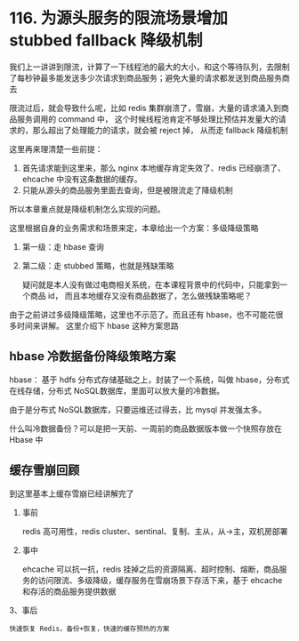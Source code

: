 # 116. 为源头服务的限流场景增加 stubbed fallback 降级机制
我们上一讲讲到限流，计算了一下线程池的最大的大小，和这个等待队列，去限制了每秒钟最多能发送多少次请求到商品服务；避免大量的请求都发送到商品服务商去

限流过后，就会导致什么呢，比如 redis 集群崩溃了，雪崩，大量的请求涌入到商品服务调用的 command 中，
这个时候线程池肯定不够处理比预估并发量大的请求的，那么超出了处理能力的请求，就会被 reject 掉，
从而走 fallback 降级机制

这里再来理清楚一些前提：

1. 首先请求能到这里来，那么 nginx 本地缓存肯定失效了、redis 已经崩溃了、ehcache 中没有这条数据的缓存。
2. 只能从源头的商品服务里面去查询，但是被限流走了降级机制

所以本章重点就是降级机制怎么实现的问题。

这里根据自身的业务需求和场景来定，本章给出一个方案：多级降级策略

1. 第一级：走 hbase 查询
2. 第二级：走 stubbed 策略，也就是残缺策略

    疑问就是本人没有做过电商相关系统，在本课程背景中的代码中，只能拿到一个商品 id，
    而且本地缓存又没有商品数据了，怎么做残缺策略呢？

由于之前讲过多级降级策略，这里也不示范了。而且还有 hbase，也不可能花很多时间来讲解。
这里介绍下 hbase 这种方案思路

## hbase 冷数据备份降级策略方案
hbase： 基于 hdfs 分布式存储基础之上，封装了一个系统，叫做 hbase，分布式在线存储，分布式 NoSQL数据库，里面可以放大量的冷数据。

由于是分布式 NoSQL数据库，只要运维还过得去，比 mysql 并发强太多。

什么叫冷数据备份？可以是把一天前、一周前的商品数据版本做一个快照存放在 Hbase 中

## 缓存雪崩回顾
到这里基本上缓存雪崩已经讲解完了

1. 事前

    redis 高可用性，redis cluster、sentinal、复制、主从，从->主，双机房部署

2. 事中

    ehcache 可以抗一抗，redis 挂掉之后的资源隔离、超时控制、熔断，商品服务的访问限流、多级降级，缓存服务在雪崩场景下存活下来，基于 ehcache 和存活的商品服务提供数据

3、事后

    快速恢复 Redis，备份+恢复，快速的缓存预热的方案
